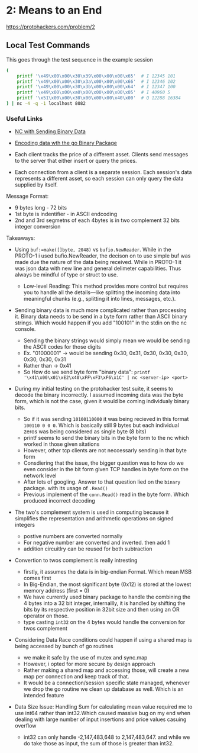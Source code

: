 # 2: Means to an End
https://protohackers.com/problem/2

## Local Test Commands
This goes through the test sequence in the example session
```sh
(
    printf '\x49\x00\x00\x30\x39\x00\x00\x00\x65'  # I 12345 101
    printf '\x49\x00\x00\x30\x3a\x00\x00\x00\x66'  # I 12346 102
    printf '\x49\x00\x00\x30\x3b\x00\x00\x00\x64'  # I 12347 100
    printf '\x49\x00\x00\xa0\x00\x00\x00\x00\x05'  # I 40960 5
    printf '\x51\x00\x00\x30\x00\x00\x00\x40\x00'  # Q 12288 16384
) | nc -4 -q -1 localhost 8082
```

### Useful Links
- [NC with Sending Binary Data](https://www.baeldung.com/linux/netcat-sending-binary-data-established-connection) 
- [Encoding data wth the go Binary Package](https://medium.com/learning-the-go-programming-language/encoding-data-with-the-go-binary-package-42c7c0eb3e73) 

- Each client tracks the price of a different asset. Clients send messages to the server that either insert or query the prices.
- Each connection from a client is a separate session. Each session's data represents a different asset, so each session can only query the data supplied by itself.

Message Format:
- 9 bytes long - 72 bits
- 1st byte is indentifier  - in ASCII endcoding
- 2nd and 3rd segmetns of each 4bytes is in two complement 32 bits integer conversion

Takeaways:
- Using `buf:=make([]byte, 2048)` vs `bufio.NewReader`. While in the PROTO-1 i used bufio.NewReader, the decison on to use simple buf was made due the nature of the data being received. While in PROTO-1 it was json data
with new line and general delimeter capabilities. Thus always be mindful of type or struct to use.
    - Low-level Reading: This method provides more control but requires you to handle all the details—like splitting the incoming data into meaningful chunks (e.g., splitting it into lines, messages, etc.).

- Sending binary data is much more complicated rather than processing it. Binary data needs to be send in a 
byte form rather than ASCII binary strings. Which would happen if you add "100101" in the stdin on the nc 
console.
    - Sending the binary strings would simply mean we would be sending the ASCII codes for those digits
    - Ex. "01000001" -> would be sending 0x30, 0x31, 0x30, 0x30, 0x30, 0x30, 0x30, 0x31
    - Rather than -> 0x41
    - So How do we send byte form "binary data": `printf '\x41\x00\x01\xE2\x40\xFF\xF3\xF6\x1C' | nc <server-ip> <port>`
    
- During my initial testing on the protohacker test suite, it seems to decode the binary incorrectly. 
I assumed incoming data was the byte form, which is not the case, given it would be coming individualy
binary bits. 
    - So if it was sending `10100110000` it was being recieved in this format `100110 0 0 0`. Which is basically still 9 bytes but each individual zeros was being considered as single byte (8 bits)
    - printf seems to send the binary bits in the byte form to the nc which worked in those given sitations
    - However, other tcp clients are not neccessarly sending in that byte form
    - Consdiering that the issue, the bigger question was to how do we even consider in the bit form given TCP handles in byte form on the network level
    - After lots of googling. Answer to that question lied on the `binary` package. with its usage of `.Read()`
    - Previous implement of the `conn.Read()` read in the byte form. Which produced incorrect decoding

- The two's complement system is used in computing because it simplifies the representation and arithmetic operations on signed integers 
    - postive numbers are converted normally
    - For negative number are converted and inverted. then add 1
    - addition circuitlry can be reused for both subtraction

- Convertion to twos complement is really intresting 
    -  firstly, it assumes the data is in big-endian Format. Which mean MSB comes first
    -  In Big-Endian, the most significant byte (0x12) is stored at the lowest memory address (first = 0)
    - We have currently used binary package to handle the combining the 4 bytes into a 32 bit integer, internallly, it is handled by shifting the bits by its respective position in 32bit size and then using an 
    OR operator on those.
    - type casting `int32` on the 4 bytes would handle the conversion for twos complement


- Considering Data Race conditions could happen if using a shared map is being accessed by bunch of go routines
    - we make it safe by the use of mutex and sync.map
    - However, i opted for more secure by design approach
    - Rather making a shared map and accessing those, will create a new map per connection and keep track of that.
    - It would be a connection/session specific state managed, whenever we drop the go routine we clean up
    database as well. Which is an intended feature

- Data Size Issue: Handling Sum for calculating mean value required me to use int64 rather than int32.Which caused massive bug on my end when dealing with large number of input insertions and price values casuing overflow
    - int32 can only handle -2,147,483,648 to 2,147,483,647. and while we do take those as input, the sum
    of those is greater than int32.
